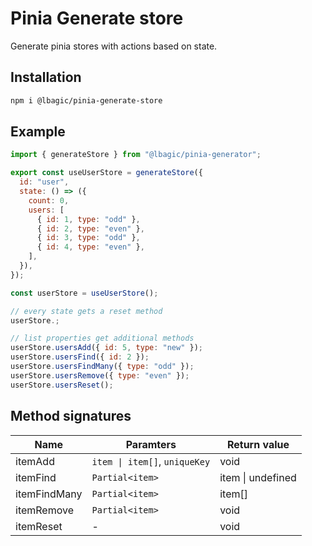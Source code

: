 # Pinia Generate store

Generate pinia stores with actions based on state.

## Installation

```bash
npm i @lbagic/pinia-generate-store
```

## Example

```js
import { generateStore } from "@lbagic/pinia-generator";

export const useUserStore = generateStore({
  id: "user",
  state: () => ({
    count: 0,
    users: [
      { id: 1, type: "odd" },
      { id: 2, type: "even" },
      { id: 3, type: "odd" },
      { id: 4, type: "even" },
    ],
  }),
});

const userStore = useUserStore();

// every state gets a reset method
userStore.;

// list properties get additional methods
userStore.usersAdd({ id: 5, type: "new" });
userStore.usersFind({ id: 2 });
userStore.usersFindMany({ type: "odd" });
userStore.usersRemove({ type: "even" });
userStore.usersReset();
```

## Method signatures

| Name         | Paramters                     | Return value      |
| ------------ | ----------------------------- | ----------------- |
| itemAdd      | `item \| item[]`, `uniqueKey` | void              |
| itemFind     | `Partial<item>`               | item \| undefined |
| itemFindMany | `Partial<item>`               | item[]            |
| itemRemove   | `Partial<item>`               | void              |
| itemReset    | -                             | void              |
